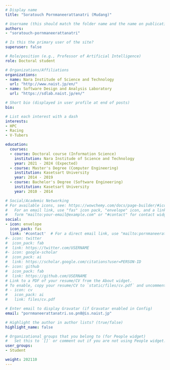```yaml
---
# Display name
title: "Soratouch Pornmaneerattanatri (Mudang)"

# Username (this should match the folder name and the name on publications)
authors:
- "soratouch-pornmaneerattanatri"

# Is this the primary user of the site?
superuser: false

# Role/position (e.g., Professor of Artificial Intelligence)
role: Doctoral student

# Organizations/Affiliations
organizations:
- name: Nara Institude of Science and Technology
  url: "http://www.naist.jp/en/"
- name: Software Design and Analysis Laboratory
  url: "https://sdlab.naist.jp/en/"

# Short bio (displayed in user profile at end of posts)
bio: 

# List each interest with a dash
interests:
- HPC
- Racing
- V-Tubers

education:
  courses:
  - course: Doctoral course (Information Science)
    institution: Nara Institude of Science and Technology
    year: 2021 - 2024 (Expected)
  - course: Master's Degree (Computer Engineering)
    institution: Kasetsart University
    year: 2014 - 2019
  - course: Bachelor's Degree (Software Engineering)
    institution: Kasetsart University
    year: 2010 - 2014

# Social/Academic Networking
# For available icons, see: https://wowchemy.com/docs/page-builder/#icons
#   For an email link, use "fas" icon pack, "envelope" icon, and a link in the
#   form "mailto:your-email@example.com" or "#contact" for contact widget.
social:
- icon: envelope
  icon_pack: fas
  link: '#contact'  # For a direct email link, use "mailto:pornmaneerattanatri.so.pn8@is.naist.jp".
#- icon: twitter
#  icon_pack: fab
#  link: https://twitter.com/USERNAME
#- icon: google-scholar
#  icon_pack: ai
#  link: https://scholar.google.com/citations?user=PERSON-ID
#- icon: github
#  icon_pack: fab
#  link: https://github.com/USERNAME
# Link to a PDF of your resume/CV from the About widget.
# To enable, copy your resume/CV to `static/files/cv.pdf` and uncomment the lines below.
# - icon: cv
#   icon_pack: ai
#   link: files/cv.pdf

# Enter email to display Gravatar (if Gravatar enabled in Config)
email: "pornmaneerattanatri.so.pn8@is.naist.jp"

# Highlight the author in author lists? (true/false)
highlight_name: false

# Organizational groups that you belong to (for People widget)
#   Set this to `[]` or comment out if you are not using People widget.
user_groups:
- Student

weight: 202110
---
```

